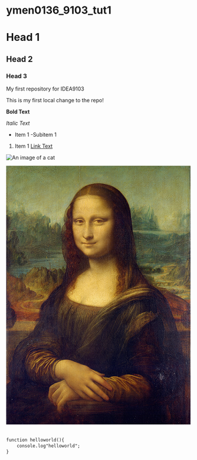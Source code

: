 
# ymen0136_9103_tut1
# Head 1
## Head 2
### Head 3

My first repository for IDEA9103

This is my first local change to the repo!

**Bold Text**

*Italic Text*

- Item 1
    -Subitem 1

1. Item 1
[Link Text](https://github.com/mengke1943/ymen0136_9103_tut1)

![An image of a cat](http://placekitten.com/200/300)

![An image of Mona](Mona_Lisa_by_Leonardo_da_Vinci_500_x_700.jpg)

```

function helloworld(){
    console.log"helloworld";
}
```
